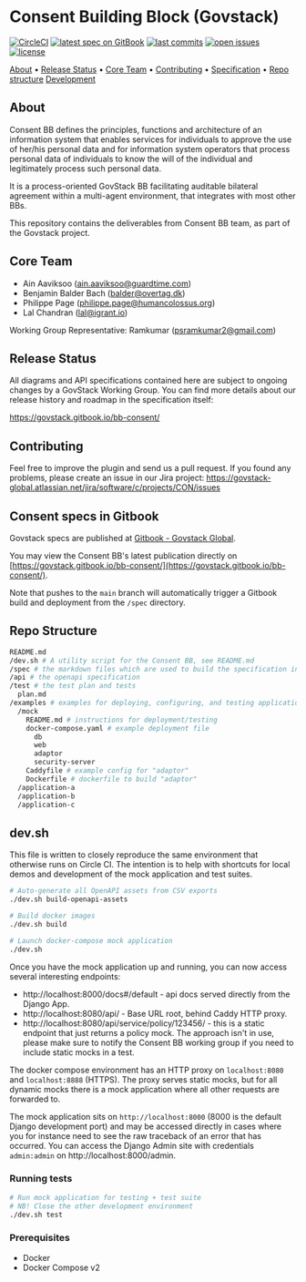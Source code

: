 # Consent Building Block (Govstack)

[![CircleCI](https://circleci.com/gh/GovStackWorkingGroup/bb-consent.svg?style=shield)](https://circleci.com/gh/GovStackWorkingGroup/bb-consent)
[![latest spec on GitBook](https://img.shields.io/badge/GitBook-Latest-blue.svg?style=flat)](https://govstack.gitbook.io/bb-consent/)
[![last commits](https://img.shields.io/github/last-commit/GovStackWorkingGroup/bb-consent?style=flat)](../commits/)
[![open issues](https://img.shields.io/badge/jira-open%20issues-green.svg?style=flat)](https://govstack-global.atlassian.net/jira/software/c/projects/CON/issues)
[![license](https://img.shields.io/badge/License-Apache%202.0-green.svg?style=flat)](./LICENSE/)

<!--TODO: Update the TOC-->
<p>
  <a href="#about">About</a> •
  <a href="#release-status">Release Status</a> •
  <a href="#core-team">Core Team</a> •
  <a href="#contributing">Contributing</a> •
  <a href="#consent-specs-in-gitbook">Specification</a> •
  <a href="#repo-structure">Repo structure</a>
  <a href="#devsh">Development</a>
</p>

## About

Consent BB defines the principles, functions and architecture of an information system that enables services for individuals to approve the use of her/his personal data and for information system operators that process personal data of individuals to know the will of the individual and legitimately process such personal data.

It is a process-oriented GovStack BB facilitating auditable bilateral agreement within a multi-agent environment, that integrates with most other BBs.

This repository contains the deliverables from Consent BB team, as part of the Govstack project.

## Core Team

* Ain Aaviksoo ([ain.aaviksoo@guardtime.com](ain.aaviksoo@guardtime.com))
* Benjamin Balder Bach ([balder@overtag.dk](balder@overtag.dk)) 
* Philippe Page ([philippe.page@humancolossus.org](philippe.page@humancolossus.org))
* Lal Chandran ([lal@igrant.io](lal@igrant.io))

Working Group Representative: Ramkumar ([psramkumar2@gmail.com](psramkumar2@gmail.com))

## Release Status

All diagrams and API specifications contained here are subject to ongoing changes by a GovStack Working Group.
You can find more details about our release history and roadmap in the specification itself:

https://govstack.gitbook.io/bb-consent/

## Contributing

Feel free to improve the plugin and send us a pull request. If you found any problems, please create an issue in our Jira project: https://govstack-global.atlassian.net/jira/software/c/projects/CON/issues

## Consent specs in Gitbook

Govstack specs are published at [Gitbook - Govstack Global](https://docs.govstack.global/).

You may view the Consent BB's latest publication directly on [https://govstack.gitbook.io/bb-consent/](https://govstack.gitbook.io/bb-consent/).

Note that pushes to the `main` branch will automatically trigger a Gitbook build
and deployment from the `/spec` directory.

## Repo Structure

```sh
README.md
/dev.sh # A utility script for the Consent BB, see README.md
/spec # the markdown files which are used to build the specification in GitBook
/api # the openapi specification
/test # the test plan and tests
  plan.md
/examples # examples for deploying, configuring, and testing applications which implement the behaviors specified by this building block
  /mock
    README.md # instructions for deployment/testing
    docker-compose.yaml # example deployment file
      db
      web
      adaptor
      security-server
    Caddyfile # example config for "adaptor"
    Dockerfile # dockerfile to build "adaptor"
  /application-a
  /application-b
  /application-c
```


## dev.sh

This file is written to closely reproduce the same environment that otherwise runs on Circle CI.
The intention is to help with shortcuts for local demos and development of the mock application and test suites.

```sh
# Auto-generate all OpenAPI assets from CSV exports
./dev.sh build-openapi-assets

# Build docker images
./dev.sh build

# Launch docker-compose mock application
./dev.sh
```

Once you have the mock application up and running, you can now access several interesting endpoints:

* http://localhost:8000/docs#/default - api docs served directly from the Django App.
* http://localhost:8080/api/ - Base URL root, behind Caddy HTTP proxy.
* http://localhost:8080/api/service/policy/123456/ -
  this is a static endpoint that just returns a policy mock.
  The approach isn't in use, please make sure to notify the Consent BB working group if you need to include static mocks in a test.

The docker compose environment has an HTTP proxy on ``localhost:8080`` and ``localhost:8888`` (HTTPS).
The proxy serves static mocks, but for all dynamic mocks there is a mock application where all other requests are forwarded to.

The mock application sits on ``http://localhost:8000`` (8000 is the default Django development port) and may be accessed directly in cases where you for instance need to see the raw traceback of an error that has occurred. You can access the Django Admin site with credentials ``admin:admin`` on http://localhost:8000/admin.

### Running tests
```sh
# Run mock application for testing + test suite
# NB! Close the other development environment
./dev.sh test
```

### Prerequisites

* Docker
* Docker Compose v2
